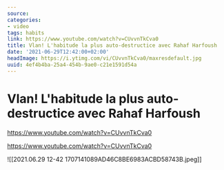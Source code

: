 ```yaml
---
source:
categories:
- video
tags: habits
link: https://www.youtube.com/watch?v=CUvvnTkCva0
title: Vlan! L'habitude la plus auto-destructice avec Rahaf Harfoush
date: '2021-06-29T12:42:00+02:00'
headImage: https://i.ytimg.com/vi/CUvvnTkCva0/maxresdefault.jpg
uuid: 4ef4b4ba-25a4-454b-9ae0-c21e1591d54a
---
```


# Vlan! L'habitude la plus auto-destructice avec Rahaf Harfoush
https://www.youtube.com/watch?v=CUvvnTkCva0

https://www.youtube.com/watch?v=CUvvnTkCva0

![[2021.06.29 12-42 1707141089AD46C8BE6983ACBD58743B.jpeg]]

